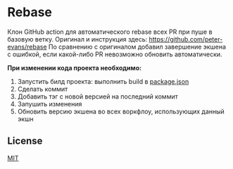 # Rebase

Клон GitHub action для автоматического rebase всех PR при пуше в базовую ветку. Оригинал и инструкция здесь: https://github.com/peter-evans/rebase 
По сравнению с оригиналом добавил завершение экшена с ошибкой, если какой-либо PR невозможно обновить автоматически.

**При изменении кода проекта необходимо:**
1. Запустить билд проекта: выполнить build в [package.json](package.json)
2. Сделать коммит 
3. Добавить тэг с новой версией на последний коммит 
4. Запушить изменения 
5. Обновить версию экшена во всех воркфлоу, использующих данный экшн

## License

[MIT](LICENSE)

